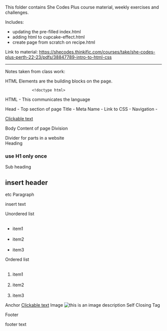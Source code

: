 This folder contains She Codes Plus course material, weekly exercises and challenges. 

Includes:
- updating the pre-filled index.html
- adding html to cupcake-effect.html
- create page from scratch on recipe.html

Link to material:
https://shecodes.thinkific.com/courses/take/she-codes-plus-perth-22-23/pdfs/38847789-intro-to-html-css

__________________________________________________________

Notes taken from class work:

HTML Elements are the building blocks on the page.

                <!doctype html>
HTML -          <html> This communicates the language </html>
                <html lang="en"></html>

Head -          <head> Top section of page </head>
Title -         <title> Insert tab title </title>
Meta Name -     <meta name="description" content="similar / same as title">
                <meta name="author" content="She Codes">
Link to CSS -   <link rel="stylesheet" href="styles.css">
Navigation -    <nav> 
                    <a href="insert link">Clickable text</a> 
                <nav>


Body            <body>Content of page</body>
Division        <div>Divider for parts in a website</div>
Heading         <h1>use H1 only once</h1>
Sub heading     <h2>insert header</h2> etc
Paragraph       <p>insert text<p>
Unordered list  <ul>    
                    <li>item1</li>    
                    <li>item2</li>    
                    <li>item3</li>
                </ul>
Ordered list    <ol>    
                    <li>item1</li>    
                    <li>item2</li>    
                    <li>item3</li>
                </ol>
Anchor          <a href="insert link">Clickable text</a>
Image           <img src="insert" alt="this is an image description"> Self Closing Tag

Footer          <footer> footer text </footer>

